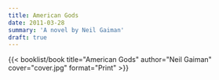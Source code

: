 ```yaml
---
title: American Gods
date: 2011-03-28
summary: 'A novel by Neil Gaiman'
draft: true
---
```


{{< booklist/book
title="American Gods"
author="Neil Gaiman"
cover="cover.jpg"
format="Print" >}}
